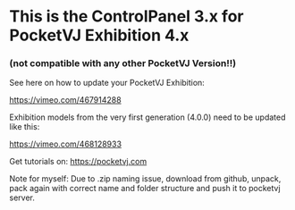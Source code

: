 # This is the ControlPanel 3.x for PocketVJ Exhibition 4.x

### (not compatible with any other PocketVJ Version!!)


See here on how to update your PocketVJ Exhibition:

https://vimeo.com/467914288

Exhibition models from the very first generation (4.0.0) need to be updated like this:

https://vimeo.com/468128933


Get tutorials on: https://pocketvj.com






Note for myself:
Due to .zip naming issue, download from github, unpack, pack again with correct name and folder structure and push it to pocketvj server.
